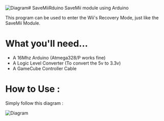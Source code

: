 ![Diagram](https://github.com/user-attachments/assets/959235cf-845b-40ee-8b59-bcf98bc9bb27)# SaveMiiRduino
 SaveMii module using Arduino

This program can be used to enter the Wii's Recovery Mode, just like the SaveMii Module.

# What you'll need...

- A 16Mhz Arduino (Atmega328/P works fine)
- A Logic Level Converter (To convert the 5v to 3.3v)
- A GameCube Controller Cable

# How to Use : 

Simply follow this diagram : 

![Diagram](https://github.com/user-attachments/assets/8154db33-6cf3-46e0-9c98-90a60ecb4680)
